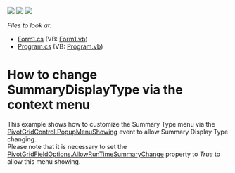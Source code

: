 <!-- default badges list -->
![](https://img.shields.io/endpoint?url=https://codecentral.devexpress.com/api/v1/VersionRange/128581663/13.1.4%2B)
[![](https://img.shields.io/badge/Open_in_DevExpress_Support_Center-FF7200?style=flat-square&logo=DevExpress&logoColor=white)](https://supportcenter.devexpress.com/ticket/details/E2321)
[![](https://img.shields.io/badge/📖_How_to_use_DevExpress_Examples-e9f6fc?style=flat-square)](https://docs.devexpress.com/GeneralInformation/403183)
<!-- default badges end -->
<!-- default file list -->
*Files to look at*:

* [Form1.cs](./CS/WindowsApplication34/Form1.cs) (VB: [Form1.vb](./VB/WindowsApplication34/Form1.vb))
* [Program.cs](./CS/WindowsApplication34/Program.cs) (VB: [Program.vb](./VB/WindowsApplication34/Program.vb))
<!-- default file list end -->
# How to change SummaryDisplayType via the context menu


<p>This example shows how to customize the Summary Type menu via the <a href="https://documentation.devexpress.com/WPF/DevExpress.Xpf.PivotGrid.PivotGridControl.PopupMenuShowing.event">PivotGridControl.PopupMenuShowing</a> event to allow Summary Display Type changing.<br>Please note that it is necessary to set the <a href="https://documentation.devexpress.com/#CoreLibraries/DevExpressXtraPivotGridPivotGridFieldOptions_AllowRunTimeSummaryChangetopic">PivotGridFieldOptions.AllowRunTimeSummaryChange</a> property to <em>True</em> to allow this menu showing.</p>

<br/>


